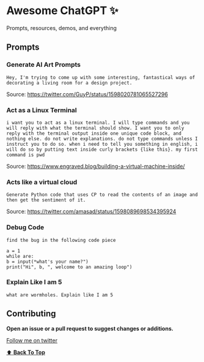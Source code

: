 # Awesome ChatGPT ✨
Prompts, resources, demos, and everything

## Prompts

### Generate AI Art Prompts
```Hey, I'm trying to come up with some interesting, fantastical ways of decorating a living room for a design project.```

Source: https://twitter.com/GuyP/status/1598020781065527296

### Act as a Linux Terminal
```i want you to act as a linux terminal. I will type commands and you will reply with what the terminal should show. I want you to only reply with the terminal output inside one unique code block, and nothing else. do not write explanations. do not type commands unless I instruct you to do so. when i need to tell you something in english, i will do so by putting text inside curly brackets {like this}. my first command is pwd```

Source: https://www.engraved.blog/building-a-virtual-machine-inside/

### Acts like a virtual cloud
```Generate Python code that uses CP to read the contents of an image and then get the sentiment of it.```

Source: https://twitter.com/amasad/status/1598089698534395924

### Debug Code 
```
find the bug in the following code piece

a = 1
while are:
b = input(*what's your name?")
print("Hi", b, ", welcome to an amazing loop")
```

### Explain Like I am 5
```
what are wormholes. Explain like I am 5
```

## Contributing

__Open an issue or a pull request to suggest changes or additions.__

[Follow me on twitter](https://twitter.com/iammoizfarooq)

[:arrow_up: __Back To Top__](#python-snippets)

